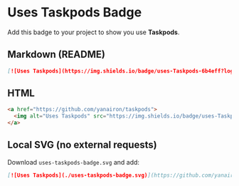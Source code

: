 # Uses Taskpods Badge

Add this badge to your project to show you use **Taskpods**.

## Markdown (README)
```md
[![Uses Taskpods](https://img.shields.io/badge/uses-Taskpods-6b4eff?logo=git&logoColor=white)](https://github.com/yanairon/taskpods)
```

## HTML
```html
<a href="https://github.com/yanairon/taskpods">
  <img alt="Uses Taskpods" src="https://img.shields.io/badge/uses-Taskpods-6b4eff?logo=git&logoColor=white">
</a>
```

## Local SVG (no external requests)
Download `uses-taskpods-badge.svg` and add:
```md
[![Uses Taskpods](./uses-taskpods-badge.svg)](https://github.com/yanairon/taskpods)
```
